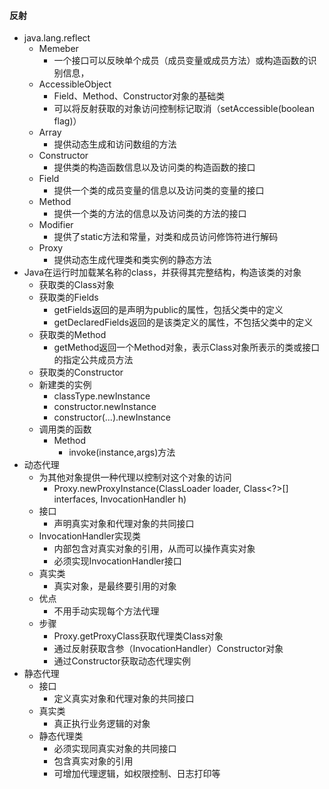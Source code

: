 #### 反射

- java.lang.reflect
  - Memeber
    - 一个接口可以反映单个成员（成员变量或成员方法）或构造函数的识别信息，
  - AccessibleObject
    - Field、Method、Constructor对象的基础类
    - 可以将反射获取的对象访问控制标记取消（setAccessible(boolean flag)）
  - Array
    - 提供动态生成和访问数组的方法
  - Constructor
    - 提供类的构造函数信息以及访问类的构造函数的接口
  - Field
    - 提供一个类的成员变量的信息以及访问类的变量的接口
  - Method
    - 提供一个类的方法的信息以及访问类的方法的接口
  - Modifier
    - 提供了static方法和常量，对类和成员访问修饰符进行解码
  - Proxy
    - 提供动态生成代理类和类实例的静态方法
- Java在运行时加载某名称的class，并获得其完整结构，构造该类的对象
  - 获取类的Class对象
  - 获取类的Fields
    - getFields返回的是声明为public的属性，包括父类中的定义
    - getDeclaredFields返回的是该类定义的属性，不包括父类中的定义
  - 获取类的Method
    - getMethod返回一个Method对象，表示Class对象所表示的类或接口的指定公共成员方法
  - 获取类的Constructor
  - 新建类的实例
    - classType.newInstance
    - constructor.newInstance
    - constructor(...).newInstance
  - 调用类的函数
    - Method 
      - invoke(instance,args)方法
- 动态代理
  - 为其他对象提供一种代理以控制对这个对象的访问
    - Proxy.newProxyInstance(ClassLoader loader,   Class<?>[] interfaces,  InvocationHandler h) 
  - 接口
    - 声明真实对象和代理对象的共同接口
  - InvocationHandler实现类
    - 内部包含对真实对象的引用，从而可以操作真实对象
    - 必须实现InvocationHandler接口
  - 真实类
    - 真实对象，是最终要引用的对象
  - 优点
    - 不用手动实现每个方法代理
  - 步骤
    - Proxy.getProxyClass获取代理类Class对象
    - 通过反射获取含参（InvocationHandler）Constructor对象
    - 通过Constructor获取动态代理实例
- 静态代理
  - 接口
    - 定义真实对象和代理对象的共同接口
  - 真实类
    - 真正执行业务逻辑的对象
  - 静态代理类
    - 必须实现同真实对象的共同接口
    - 包含真实对象的引用
    - 可增加代理逻辑，如权限控制、日志打印等